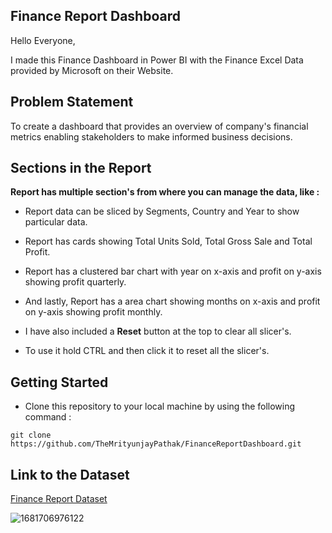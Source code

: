 ## Finance Report Dashboard

Hello Everyone, 

I made this Finance Dashboard in Power BI with the Finance Excel Data provided by Microsoft on their Website.

## Problem Statement

To create a dashboard that provides an overview of company's financial metrics enabling stakeholders to make informed business decisions.

## Sections in the Report

**Report has multiple section's from where you can manage the data, like :**

- Report data can be sliced by Segments, Country and Year to show particular data.

- Report has cards showing Total Units Sold, Total Gross Sale and Total Profit.

- Report has a clustered bar chart with year on x-axis and profit on y-axis showing profit quarterly.

- And lastly, Report has a area chart showing months on x-axis and profit on y-axis showing profit monthly.

- I have also included a **Reset** button at the top to clear all slicer's.

- To use it hold CTRL and then click it to reset all the slicer's.

## Getting Started

- Clone this repository to your local machine by using the following command :
```
git clone https://github.com/TheMrityunjayPathak/FinanceReportDashboard.git
```

## Link to the Dataset
[Finance Report Dataset](https://github.com/TheMrityunjayPathak/FinanceReportDashboard/blob/main/financial_data.csv)

![1681706976122](https://github.com/TheMrityunjayPathak/FinanceReportDashboard/assets/123563634/3bf0ea5e-1d2f-4062-9c21-d11682c66eb3)
